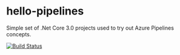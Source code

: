 # hello-pipelines
Simple set of .Net Core 3.0 projects used to try out Azure Pipelines concepts.

[![Build Status](https://dev.azure.com/dhanikadig/hello-pipelines/_apis/build/status/DTMunasinghe.azure-CI-CD-feb16-2022?branchName=main)](https://dev.azure.com/dhanikadig/hello-pipelines/_build/latest?definitionId=2&branchName=main)